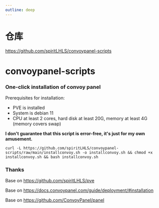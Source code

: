 ```yaml
---
outline: deep
---
```


# 仓库

https://github.com/spiritLHLS/convoypanel-scripts

# convoypanel-scripts

### One-click installation of convoy panel

Prerequisites for installation:

- PVE is installed
- System is debian 11
- CPU at least 2 cores, hard disk at least 20G, memory at least 4G (memory covers swap)

**I don't guarantee that this script is error-free, it's just for my own amusement.**

```
curl -L https://github.com/spiritLHLS/convoypanel-scripts/raw/main/installconvoy.sh -o installconvoy.sh && chmod +x installconvoy.sh && bash installconvoy.sh
```

### Thanks

Base on https://github.com/spiritLHLS/pve

Base on https://docs.convoypanel.com/guide/deployment/#installation

Base on https://github.com/ConvoyPanel/panel

